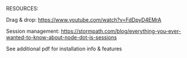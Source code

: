 RESOURCES:

Drag & drop:
https://www.youtube.com/watch?v=FdDpyD4EMrA

Session management:
https://stormpath.com/blog/everything-you-ever-wanted-to-know-about-node-dot-js-sessions

See additional pdf for installation info & features